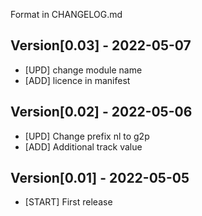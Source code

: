 Format in CHANGELOG.md
## Version[0.03] - 2022-05-07

- [UPD] change module name
- [ADD] licence in manifest

## Version[0.02] - 2022-05-06

- [UPD] Change prefix nl to g2p
- [ADD] Additional track value

## Version[0.01] - 2022-05-05

- [START] First release

